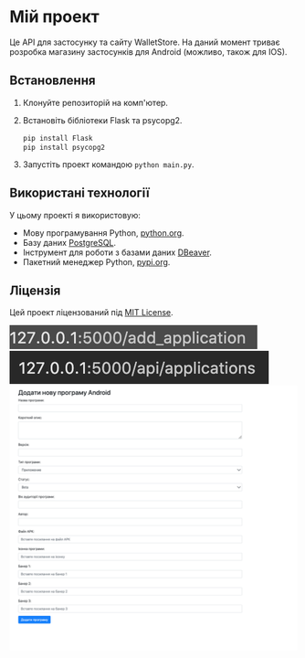 # Мій проект

Це API для застосунку та сайту WalletStore. На даний момент триває розробка магазину застосунків для Android (можливо, також для IOS).

## Встановлення

1. Клонуйте репозиторій на комп'ютер.
2. Встановіть бібліотеки Flask та psycopg2.

    ```
    pip install Flask
    pip install psycopg2
    ```

3. Запустіть проект командою `python main.py`.

## Використані технології

У цьому проекті я використовую:
- Мову програмування Python, [python.org](https://www.python.org/).
- Базу даних [PostgreSQL](https://www.postgresql.org/).
- Інструмент для роботи з базами даних [DBeaver](https://dbeaver.io/).
- Пакетний менеджер Python, [pypi.org](https://pypi.org/).

## Ліцензія

Цей проект ліцензований під [MIT License](https://github.com/MrghtChannel/WalletStore_API/blob/main/LICENSE).

![1](https://github.com/MrghtChannel/WalletStore_API/blob/main/img/1.png)
![2](https://github.com/MrghtChannel/WalletStore_API/blob/main/img/2.png)
![3](https://github.com/MrghtChannel/WalletStore_API/blob/main/img/3.png)
